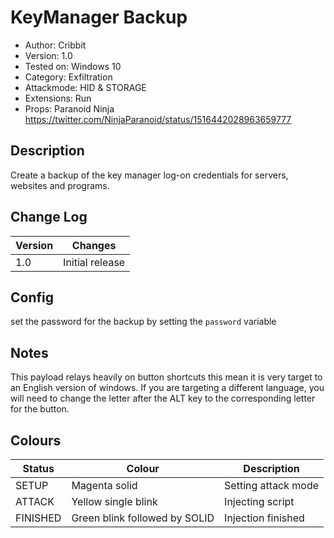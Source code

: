 # KeyManager Backup
- Author: Cribbit
- Version: 1.0
- Tested on: Windows 10
- Category: Exfiltration
- Attackmode: HID & STORAGE
- Extensions: Run
- Props: Paranoid Ninja https://twitter.com/NinjaParanoid/status/1516442028963659777

## Description
Create a backup of the key manager log-on credentials for servers, websites and programs.

## Change Log
| Version | Changes         |
| ------- | --------------- |
| 1.0     | Initial release |

## Config
set the password for the backup by setting the `password` variable

## Notes
This payload relays heavily on button shortcuts this mean it is very target to an English version of windows. 
If you are targeting a different language, you will need to change the letter after the ALT key to the corresponding letter for the button.

## Colours
| Status   | Colour                        | Description                 |
| -------- | ----------------------------- | --------------------------- |
| SETUP    | Magenta solid                 | Setting attack mode         |
| ATTACK   | Yellow single blink           | Injecting script            |
| FINISHED | Green blink followed by SOLID | Injection finished          |